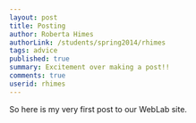 ```yaml
---
layout: post
title: Posting
author: Roberta Himes
authorLink: /students/spring2014/rhimes
tags: advice
published: true
summary: Excitement over making a post!!
comments: true
userid: rhimes
---
```


So here is my very first post to our WebLab site.
